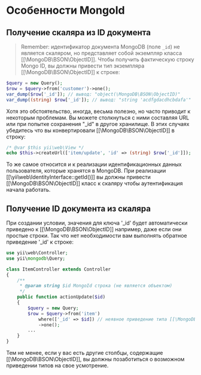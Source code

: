 Особенности MongoId
=================

## Получение скаляра из ID документа

> Remember: идентификатор документа MongoDB (поле `_id`) не является скаляром, но представляет собой экземпляр класса [[\MongoDB\BSON\ObjectID]].
Чтобы получить фактическую строку Mongo ID, вы должны привести тип экземпляра [[\MongoDB\BSON\ObjectID]] к строке:

```php
$query = new Query();
$row = $query->from('customer')->one();
var_dump($row['_id']); // вывод: "object(\MongoDB\BSON\ObjectID)"
var_dump((string) $row['_id']); // вывод: "string 'acdfgdacdhcbdafa'"
```
Хотя это обстоятельство, иногда, весьма полезно, но часто приводит к некоторым проблемам.
Вы можете столкнуться с ними составляя URL или при попытке сохранения "_id" в другое хранилище.
В этих случаях убедитесь что вы конвертировали [[\MongoDB\BSON\ObjectID]] в строку:

```php
/* @var $this yii\web\View */
echo $this->createUrl(['item/update', 'id' => (string) $row['_id']]);
```

То же самое относится и к реализации идентификационных данных пользователя, которые хранятся в MongoDB. При реализации
[[\yii\web\IdentityInterface::getId()]] вы должны привести [[\MongoDB\BSON\ObjectID]] класс к скаляру чтобы аутентификация начала работать.

## Получение ID документа из скаляра

При создании условии, значения для ключа '_id' будет автоматически приведено к [[\MongoDB\BSON\ObjectID]]
например, даже если они простые строки. Так что нет необходимости вам выполнять обратное приведение '_id'
к строке:

```php
use yii\web\Controller;
use yii\mongodb\Query;

class ItemController extends Controller
{
    /**
     * @param string $id MongoId строка (не является объектом)
     */
    public function actionUpdate($id)
    {
        $query = new Query;
        $row = $query->from('item')
            where(['_id' => $id]) // неявное приведение типа [[\MongoDB\BSON\ObjectID]]
            ->one();
        ...
    }
}
```

Тем не менее, если у вас есть другие столбцы, содержащие [[\MongoDB\BSON\ObjectID]], вы должны позаботиться о возможном приведении типов на свое усмотрение.
